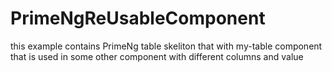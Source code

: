 # PrimeNgReUsableComponent
this example contains PrimeNg table skeliton that with my-table component that is used in some other component with different columns and value 
